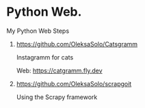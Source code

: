 # Python Web.

  My Python Web Steps

  1. https://github.com/OleksaSolo/Catsgramm

      Instagramm for cats
      
      Web: https://catgramm.fly.dev

  2. https://github.com/OleksaSolo/scrapgoit

     Using the Scrapy framework

   


  
